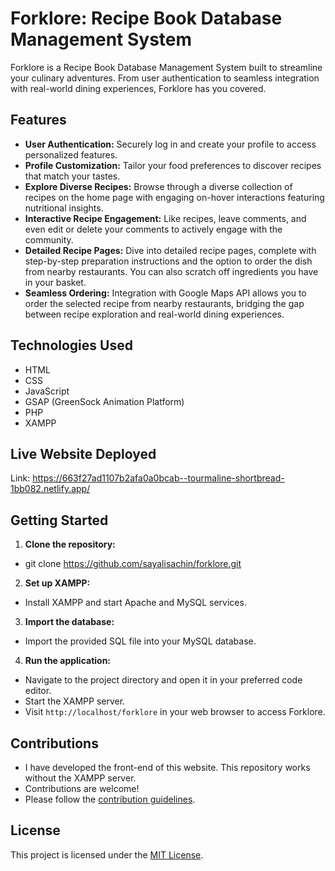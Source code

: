 # Forklore: Recipe Book Database Management System

Forklore is a Recipe Book Database Management System built to streamline your culinary adventures. From user authentication to seamless integration with real-world dining experiences, Forklore has you covered.

## Features

- **User Authentication:** Securely log in and create your profile to access personalized features.
- **Profile Customization:** Tailor your food preferences to discover recipes that match your tastes.
- **Explore Diverse Recipes:** Browse through a diverse collection of recipes on the home page with engaging on-hover interactions featuring nutritional insights.
- **Interactive Recipe Engagement:** Like recipes, leave comments, and even edit or delete your comments to actively engage with the community.
- **Detailed Recipe Pages:** Dive into detailed recipe pages, complete with step-by-step preparation instructions and the option to order the dish from nearby restaurants. You can also scratch off ingredients you have in your basket.
- **Seamless Ordering:** Integration with Google Maps API allows you to order the selected recipe from nearby restaurants, bridging the gap between recipe exploration and real-world dining experiences.

## Technologies Used

- HTML
- CSS
- JavaScript
- GSAP (GreenSock Animation Platform)
- PHP
- XAMPP

## Live Website Deployed
Link: https://663f27ad1107b2afa0a0bcab--tourmaline-shortbread-1bb082.netlify.app/

## Getting Started

1. **Clone the repository:**
- git clone https://github.com/sayalisachin/forklore.git
   
2. **Set up XAMPP:**
- Install XAMPP and start Apache and MySQL services.

3. **Import the database:**
- Import the provided SQL file into your MySQL database.

4. **Run the application:**
- Navigate to the project directory and open it in your preferred code editor.
- Start the XAMPP server.
- Visit `http://localhost/forklore` in your web browser to access Forklore.

## Contributions
- I have developed the front-end of this website. This repository works without the XAMPP server.
- Contributions are welcome!
- Please follow the [contribution guidelines](CONTRIBUTING.md).

## License

This project is licensed under the [MIT License](LICENSE).
